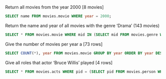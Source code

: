 Return all movies from the year 2000 [8 movies]
```sql
SELECT name FROM movies.movie WHERE year = 2000;
```

Return the name and year of all movies with the genre ‘Drama’ (143 movies)
```sql
SELECT * FROM movies.movie WHERE mid IN (SELECT mid FROM movies.genre WHERE genre = 'Drama');
```

Give the number of movies per year a [73 rows]
```sql
SELECT COUNT(*), year FROM movies.movie GROUP BY year ORDER BY year DESC;
```

Give all roles that actor ‘Bruce Willis’ played [4 rows]
```sql
SELECT * FROM movies.acts WHERE pid = (SELECT pid FROM movies.person WHERE "name" = 'Bruce Willis');
```
